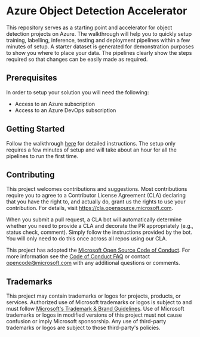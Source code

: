 # Azure Object Detection Accelerator

This repository serves as a starting point and accelerator for object detection projects on Azure. The walkthrough will help you to quickly setup training, labelling, inference, testing and deployment pipelines within a few minutes of setup. A starter dataset is generated for demonstration purposes to show you where to place your data. The pipelines clearly show the steps required so that changes can be easily made as required.

## Prerequisites

In order to setup your solution you will need the following:

- Access to an Azure subscription
- Access to an Azure DevOps subscription

## Getting Started

Follow the walkthrough [here](docs/setup_walkthrough.md) for detailed instructions. The setup only requires a few minutes of setup and will take about an hour for all the pipelines to run the first time.

## Contributing

This project welcomes contributions and suggestions.  Most contributions require you to agree to a
Contributor License Agreement (CLA) declaring that you have the right to, and actually do, grant us
the rights to use your contribution. For details, visit https://cla.opensource.microsoft.com.

When you submit a pull request, a CLA bot will automatically determine whether you need to provide
a CLA and decorate the PR appropriately (e.g., status check, comment). Simply follow the instructions
provided by the bot. You will only need to do this once across all repos using our CLA.

This project has adopted the [Microsoft Open Source Code of Conduct](https://opensource.microsoft.com/codeofconduct/).
For more information see the [Code of Conduct FAQ](https://opensource.microsoft.com/codeofconduct/faq/) or
contact [opencode@microsoft.com](mailto:opencode@microsoft.com) with any additional questions or comments.

## Trademarks

This project may contain trademarks or logos for projects, products, or services. Authorized use of Microsoft 
trademarks or logos is subject to and must follow 
[Microsoft's Trademark & Brand Guidelines](https://www.microsoft.com/en-us/legal/intellectualproperty/trademarks/usage/general).
Use of Microsoft trademarks or logos in modified versions of this project must not cause confusion or imply Microsoft sponsorship.
Any use of third-party trademarks or logos are subject to those third-party's policies.
